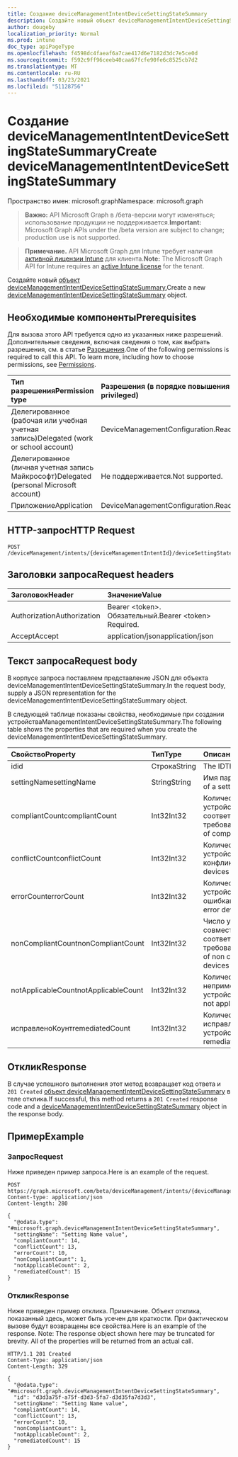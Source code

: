 ```yaml
---
title: Создание deviceManagementIntentDeviceSettingStateSummary
description: Создайте новый объект deviceManagementIntentDeviceSettingStateSummary.
author: dougeby
localization_priority: Normal
ms.prod: intune
doc_type: apiPageType
ms.openlocfilehash: f4598dc4faeaf6a7cae417d6e7182d3dc7e5ce0d
ms.sourcegitcommit: f592c9ff96ceeb40caa67fcfe90fe6c8525cb7d2
ms.translationtype: MT
ms.contentlocale: ru-RU
ms.lasthandoff: 03/23/2021
ms.locfileid: "51128756"
---
```

# <a name="create-devicemanagementintentdevicesettingstatesummary"></a><span data-ttu-id="1e9a8-103">Создание deviceManagementIntentDeviceSettingStateSummary</span><span class="sxs-lookup"><span data-stu-id="1e9a8-103">Create deviceManagementIntentDeviceSettingStateSummary</span></span>

<span data-ttu-id="1e9a8-104">Пространство имен: microsoft.graph</span><span class="sxs-lookup"><span data-stu-id="1e9a8-104">Namespace: microsoft.graph</span></span>

> <span data-ttu-id="1e9a8-105">**Важно:** API Microsoft Graph в /бета-версии могут изменяться; использование продукции не поддерживается.</span><span class="sxs-lookup"><span data-stu-id="1e9a8-105">**Important:** Microsoft Graph APIs under the /beta version are subject to change; production use is not supported.</span></span>

> <span data-ttu-id="1e9a8-106">**Примечание.** API Microsoft Graph для Intune требует наличия [активной лицензии Intune](https://go.microsoft.com/fwlink/?linkid=839381) для клиента.</span><span class="sxs-lookup"><span data-stu-id="1e9a8-106">**Note:** The Microsoft Graph API for Intune requires an [active Intune license](https://go.microsoft.com/fwlink/?linkid=839381) for the tenant.</span></span>

<span data-ttu-id="1e9a8-107">Создайте новый [объект deviceManagementIntentDeviceSettingStateSummary.](../resources/intune-deviceintent-devicemanagementintentdevicesettingstatesummary.md)</span><span class="sxs-lookup"><span data-stu-id="1e9a8-107">Create a new [deviceManagementIntentDeviceSettingStateSummary](../resources/intune-deviceintent-devicemanagementintentdevicesettingstatesummary.md) object.</span></span>

## <a name="prerequisites"></a><span data-ttu-id="1e9a8-108">Необходимые компоненты</span><span class="sxs-lookup"><span data-stu-id="1e9a8-108">Prerequisites</span></span>
<span data-ttu-id="1e9a8-p101">Для вызова этого API требуется одно из указанных ниже разрешений. Дополнительные сведения, включая сведения о том, как выбрать разрешения, см. в статье [Разрешения](/graph/permissions-reference).</span><span class="sxs-lookup"><span data-stu-id="1e9a8-p101">One of the following permissions is required to call this API. To learn more, including how to choose permissions, see [Permissions](/graph/permissions-reference).</span></span>

|<span data-ttu-id="1e9a8-111">Тип разрешения</span><span class="sxs-lookup"><span data-stu-id="1e9a8-111">Permission type</span></span>|<span data-ttu-id="1e9a8-112">Разрешения (в порядке повышения привилегий)</span><span class="sxs-lookup"><span data-stu-id="1e9a8-112">Permissions (from least to most privileged)</span></span>|
|:---|:---|
|<span data-ttu-id="1e9a8-113">Делегированное (рабочая или учебная учетная запись)</span><span class="sxs-lookup"><span data-stu-id="1e9a8-113">Delegated (work or school account)</span></span>|<span data-ttu-id="1e9a8-114">DeviceManagementConfiguration.ReadWrite.All</span><span class="sxs-lookup"><span data-stu-id="1e9a8-114">DeviceManagementConfiguration.ReadWrite.All</span></span>|
|<span data-ttu-id="1e9a8-115">Делегированное (личная учетная запись Майкрософт)</span><span class="sxs-lookup"><span data-stu-id="1e9a8-115">Delegated (personal Microsoft account)</span></span>|<span data-ttu-id="1e9a8-116">Не поддерживается.</span><span class="sxs-lookup"><span data-stu-id="1e9a8-116">Not supported.</span></span>|
|<span data-ttu-id="1e9a8-117">Приложение</span><span class="sxs-lookup"><span data-stu-id="1e9a8-117">Application</span></span>|<span data-ttu-id="1e9a8-118">DeviceManagementConfiguration.ReadWrite.All</span><span class="sxs-lookup"><span data-stu-id="1e9a8-118">DeviceManagementConfiguration.ReadWrite.All</span></span>|

## <a name="http-request"></a><span data-ttu-id="1e9a8-119">HTTP-запрос</span><span class="sxs-lookup"><span data-stu-id="1e9a8-119">HTTP Request</span></span>
<!-- {
  "blockType": "ignored"
}
-->
``` http
POST /deviceManagement/intents/{deviceManagementIntentId}/deviceSettingStateSummaries
```

## <a name="request-headers"></a><span data-ttu-id="1e9a8-120">Заголовки запроса</span><span class="sxs-lookup"><span data-stu-id="1e9a8-120">Request headers</span></span>
|<span data-ttu-id="1e9a8-121">Заголовок</span><span class="sxs-lookup"><span data-stu-id="1e9a8-121">Header</span></span>|<span data-ttu-id="1e9a8-122">Значение</span><span class="sxs-lookup"><span data-stu-id="1e9a8-122">Value</span></span>|
|:---|:---|
|<span data-ttu-id="1e9a8-123">Authorization</span><span class="sxs-lookup"><span data-stu-id="1e9a8-123">Authorization</span></span>|<span data-ttu-id="1e9a8-124">Bearer &lt;token&gt;. Обязательный.</span><span class="sxs-lookup"><span data-stu-id="1e9a8-124">Bearer &lt;token&gt; Required.</span></span>|
|<span data-ttu-id="1e9a8-125">Accept</span><span class="sxs-lookup"><span data-stu-id="1e9a8-125">Accept</span></span>|<span data-ttu-id="1e9a8-126">application/json</span><span class="sxs-lookup"><span data-stu-id="1e9a8-126">application/json</span></span>|

## <a name="request-body"></a><span data-ttu-id="1e9a8-127">Текст запроса</span><span class="sxs-lookup"><span data-stu-id="1e9a8-127">Request body</span></span>
<span data-ttu-id="1e9a8-128">В корпусе запроса поставляем представление JSON для объекта deviceManagementIntentDeviceSettingStateSummary.</span><span class="sxs-lookup"><span data-stu-id="1e9a8-128">In the request body, supply a JSON representation for the deviceManagementIntentDeviceSettingStateSummary object.</span></span>

<span data-ttu-id="1e9a8-129">В следующей таблице показаны свойства, необходимые при создании устройстваManagementIntentDeviceSettingStateSummary.</span><span class="sxs-lookup"><span data-stu-id="1e9a8-129">The following table shows the properties that are required when you create the deviceManagementIntentDeviceSettingStateSummary.</span></span>

|<span data-ttu-id="1e9a8-130">Свойство</span><span class="sxs-lookup"><span data-stu-id="1e9a8-130">Property</span></span>|<span data-ttu-id="1e9a8-131">Тип</span><span class="sxs-lookup"><span data-stu-id="1e9a8-131">Type</span></span>|<span data-ttu-id="1e9a8-132">Описание</span><span class="sxs-lookup"><span data-stu-id="1e9a8-132">Description</span></span>|
|:---|:---|:---|
|<span data-ttu-id="1e9a8-133">id</span><span class="sxs-lookup"><span data-stu-id="1e9a8-133">id</span></span>|<span data-ttu-id="1e9a8-134">Строка</span><span class="sxs-lookup"><span data-stu-id="1e9a8-134">String</span></span>|<span data-ttu-id="1e9a8-135">The ID</span><span class="sxs-lookup"><span data-stu-id="1e9a8-135">The ID</span></span>|
|<span data-ttu-id="1e9a8-136">settingName</span><span class="sxs-lookup"><span data-stu-id="1e9a8-136">settingName</span></span>|<span data-ttu-id="1e9a8-137">String</span><span class="sxs-lookup"><span data-stu-id="1e9a8-137">String</span></span>|<span data-ttu-id="1e9a8-138">Имя параметра</span><span class="sxs-lookup"><span data-stu-id="1e9a8-138">Name of a setting</span></span>|
|<span data-ttu-id="1e9a8-139">compliantCount</span><span class="sxs-lookup"><span data-stu-id="1e9a8-139">compliantCount</span></span>|<span data-ttu-id="1e9a8-140">Int32</span><span class="sxs-lookup"><span data-stu-id="1e9a8-140">Int32</span></span>|<span data-ttu-id="1e9a8-141">Количество устройств, соответствующих требованиям.</span><span class="sxs-lookup"><span data-stu-id="1e9a8-141">Number of compliant devices</span></span>|
|<span data-ttu-id="1e9a8-142">conflictCount</span><span class="sxs-lookup"><span data-stu-id="1e9a8-142">conflictCount</span></span>|<span data-ttu-id="1e9a8-143">Int32</span><span class="sxs-lookup"><span data-stu-id="1e9a8-143">Int32</span></span>|<span data-ttu-id="1e9a8-144">Количество устройств в конфликте</span><span class="sxs-lookup"><span data-stu-id="1e9a8-144">Number of devices in conflict</span></span>|
|<span data-ttu-id="1e9a8-145">errorCount</span><span class="sxs-lookup"><span data-stu-id="1e9a8-145">errorCount</span></span>|<span data-ttu-id="1e9a8-146">Int32</span><span class="sxs-lookup"><span data-stu-id="1e9a8-146">Int32</span></span>|<span data-ttu-id="1e9a8-147">Количество устройств с ошибками.</span><span class="sxs-lookup"><span data-stu-id="1e9a8-147">Number of error devices</span></span>|
|<span data-ttu-id="1e9a8-148">nonCompliantCount</span><span class="sxs-lookup"><span data-stu-id="1e9a8-148">nonCompliantCount</span></span>|<span data-ttu-id="1e9a8-149">Int32</span><span class="sxs-lookup"><span data-stu-id="1e9a8-149">Int32</span></span>|<span data-ttu-id="1e9a8-150">Число устройств, не совместимых с соответствием требованиям</span><span class="sxs-lookup"><span data-stu-id="1e9a8-150">Number of non compliant devices</span></span>|
|<span data-ttu-id="1e9a8-151">notApplicableCount</span><span class="sxs-lookup"><span data-stu-id="1e9a8-151">notApplicableCount</span></span>|<span data-ttu-id="1e9a8-152">Int32</span><span class="sxs-lookup"><span data-stu-id="1e9a8-152">Int32</span></span>|<span data-ttu-id="1e9a8-153">Количество неприменимых устройств.</span><span class="sxs-lookup"><span data-stu-id="1e9a8-153">Number of not applicable devices</span></span>|
|<span data-ttu-id="1e9a8-154">исправленоКоунт</span><span class="sxs-lookup"><span data-stu-id="1e9a8-154">remediatedCount</span></span>|<span data-ttu-id="1e9a8-155">Int32</span><span class="sxs-lookup"><span data-stu-id="1e9a8-155">Int32</span></span>|<span data-ttu-id="1e9a8-156">Количество исправленных устройств.</span><span class="sxs-lookup"><span data-stu-id="1e9a8-156">Number of remediated devices</span></span>|



## <a name="response"></a><span data-ttu-id="1e9a8-157">Отклик</span><span class="sxs-lookup"><span data-stu-id="1e9a8-157">Response</span></span>
<span data-ttu-id="1e9a8-158">В случае успешного выполнения этот метод возвращает код ответа и `201 Created` [объект deviceManagementIntentDeviceSettingStateSummary](../resources/intune-deviceintent-devicemanagementintentdevicesettingstatesummary.md) в теле отклика.</span><span class="sxs-lookup"><span data-stu-id="1e9a8-158">If successful, this method returns a `201 Created` response code and a [deviceManagementIntentDeviceSettingStateSummary](../resources/intune-deviceintent-devicemanagementintentdevicesettingstatesummary.md) object in the response body.</span></span>

## <a name="example"></a><span data-ttu-id="1e9a8-159">Пример</span><span class="sxs-lookup"><span data-stu-id="1e9a8-159">Example</span></span>

### <a name="request"></a><span data-ttu-id="1e9a8-160">Запрос</span><span class="sxs-lookup"><span data-stu-id="1e9a8-160">Request</span></span>
<span data-ttu-id="1e9a8-161">Ниже приведен пример запроса.</span><span class="sxs-lookup"><span data-stu-id="1e9a8-161">Here is an example of the request.</span></span>
``` http
POST https://graph.microsoft.com/beta/deviceManagement/intents/{deviceManagementIntentId}/deviceSettingStateSummaries
Content-type: application/json
Content-length: 280

{
  "@odata.type": "#microsoft.graph.deviceManagementIntentDeviceSettingStateSummary",
  "settingName": "Setting Name value",
  "compliantCount": 14,
  "conflictCount": 13,
  "errorCount": 10,
  "nonCompliantCount": 1,
  "notApplicableCount": 2,
  "remediatedCount": 15
}
```

### <a name="response"></a><span data-ttu-id="1e9a8-162">Отклик</span><span class="sxs-lookup"><span data-stu-id="1e9a8-162">Response</span></span>
<span data-ttu-id="1e9a8-p102">Ниже приведен пример отклика. Примечание. Объект отклика, показанный здесь, может быть усечен для краткости. При фактическом вызове будут возвращены все свойства.</span><span class="sxs-lookup"><span data-stu-id="1e9a8-p102">Here is an example of the response. Note: The response object shown here may be truncated for brevity. All of the properties will be returned from an actual call.</span></span>
``` http
HTTP/1.1 201 Created
Content-Type: application/json
Content-Length: 329

{
  "@odata.type": "#microsoft.graph.deviceManagementIntentDeviceSettingStateSummary",
  "id": "d3d3a75f-a75f-d3d3-5fa7-d3d35fa7d3d3",
  "settingName": "Setting Name value",
  "compliantCount": 14,
  "conflictCount": 13,
  "errorCount": 10,
  "nonCompliantCount": 1,
  "notApplicableCount": 2,
  "remediatedCount": 15
}
```




